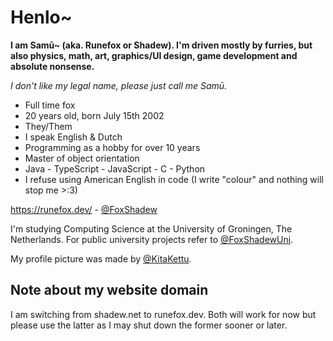 # Henlo~

**I am Samū~ (aka. Runefox or Shadew). I'm driven mostly by furries, but also physics, math, art, graphics/UI design, game development and absolute nonsense.**

_I don't like my legal name, please just call me Samū._

- Full time fox
- 20 years old, born July 15th 2002
- They/Them
- I speak English & Dutch
- Programming as a hobby for over 10 years
- Master of object orientation
- Java - TypeScript - JavaScript - C - Python
- I refuse using American English in code (I write "colour" and nothing will stop me >:3)

https://runefox.dev/ - [@FoxShadew](https://twitter.com/FoxShadew)

I'm studying Computing Science at the University of Groningen, The Netherlands. For public university projects refer to [@FoxShadewUni](https://github.com/FoxShadewUni).

My profile picture was made by [@KitaKettu](https://twitter.com/KitaKettu).


## Note about my website domain
I am switching from shadew.net to runefox.dev. Both will work for now but please use the latter as I may shut down the former sooner or later.
